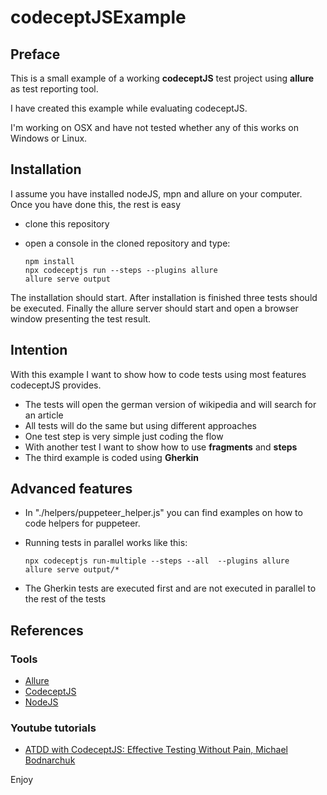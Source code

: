 # codeceptJSExample
## Preface
This is a small example of a working **codeceptJS** test project using **allure** as test reporting tool. 

I have created this example while evaluating codeceptJS.

I'm working on OSX and have not tested whether any of this works on Windows or Linux.

## Installation
I assume you have installed nodeJS, mpn and allure on your computer.
Once you have done this, the rest is easy

* clone this repository
* open a console in the cloned repository and type:
  
      npm install
      npx codeceptjs run --steps --plugins allure
      allure serve output

The installation should start. After installation is finished three tests should be executed. Finally the allure server should start and open a browser window presenting the test result.

## Intention
With this example I want to show how to code tests using most features codeceptJS provides.

* The tests will open the german version of wikipedia and will search for an article
* All tests will do the same but using different approaches
* One test step is very simple just coding the flow
* With another test I want to show how to use **fragments** and **steps**
* The third example is coded using **Gherkin**

## Advanced features
* In "./helpers/puppeteer_helper.js" you can find examples on how to code helpers for puppeteer. 
* Running tests in parallel works like this:
    
      npx codeceptjs run-multiple --steps --all  --plugins allure
      allure serve output/*
* The Gherkin tests are executed first and are not executed in parallel to the rest of the tests

## References
### Tools
* [Allure](https://docs.qameta.io/allure/)
* [CodeceptJS](https://codecept.io)
* [NodeJS](https://nodejs.org/en/)

### Youtube tutorials
* [ATDD with CodeceptJS: Effective Testing Without Pain, Michael Bodnarchuk](https://youtu.be/paBe0uu68uc)

Enjoy
